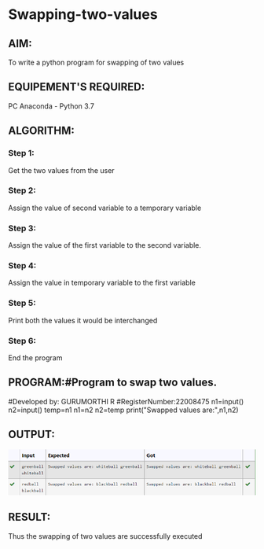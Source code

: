 # Swapping-two-values
## AIM:
To write a python program for swapping of two values
## EQUIPEMENT'S REQUIRED: 
PC
Anaconda - Python 3.7
## ALGORITHM: 
### Step 1:
Get the two values from the user
### Step 2: 
Assign the value of second variable to a temporary variable 
### Step 3: 
Assign the value of the first variable to the second variable.
### Step 4:  
Assign the value in temporary variable to the first variable
### Step 5: 
Print both the values it would be interchanged
### Step 6: 
End the program
## PROGRAM:#Program to swap two values.
#Developed by: GURUMORTHI R
#RegisterNumber:22008475
n1=input()
n2=input()
temp=n1
n1=n2
n2=temp
print("Swapped values are:",n1,n2)
## OUTPUT:
![SWAPING](/Screenshot_20221227_041314.png)



## RESULT:
Thus the swapping of two values are successfully executed



